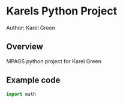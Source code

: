 # Karels Python Project 

Author: Karel Green

## Overview 
MPAGS python project for Karel Green 

## Example code 
```python 
import math
```
